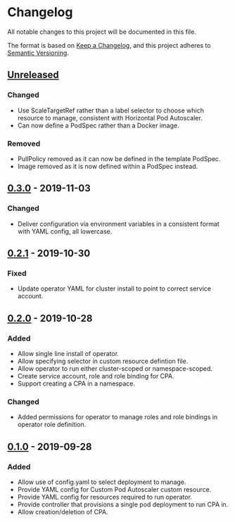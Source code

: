 # Changelog
All notable changes to this project will be documented in this file.

The format is based on [Keep a Changelog](https://keepachangelog.com/en/1.0.0/),
and this project adheres to [Semantic Versioning](https://semver.org/spec/v2.0.0.html).

## [Unreleased]
### Changed
- Use ScaleTargetRef rather than a label selector to choose which resource to manage, consistent with Horizontal Pod Autoscaler.
- Can now define a PodSpec rather than a Docker image.
### Removed
- PullPolicy removed as it can now be defined in the template PodSpec.
- Image removed as it is now defined within a PodSpec instead.

## [0.3.0] - 2019-11-03
### Changed
- Deliver configuration via environment variables in a consistent format with YAML config, all lowercase.

## [0.2.1] - 2019-10-30
### Fixed
- Update operator YAML for cluster install to point to correct service account.

## [0.2.0] - 2019-10-28
### Added
- Allow single line install of operator.
- Allow specifying selector in custom resource defintion file.
- Allow operator to run either cluster-scoped or namespace-scoped.
- Create service account, role and role binding for CPA.
- Support creating a CPA in a namespace.
### Changed
- Added permissions for operator to manage roles and role bindings in operator role definition.

## [0.1.0] - 2019-09-28
### Added
- Allow use of config.yaml to select deployment to manage.
- Provide YAML config for Custom Pod Autoscaler custom resource.
- Provide YAML config for resources required to run operator.
- Provide controller that provisions a single pod deployment to run CPA in.
- Allow creation/deletion of CPA.

[Unreleased]: https://github.com/jthomperoo/custom-pod-autoscaler-operator/compare/0.3.0...HEAD
[0.3.0]: https://github.com/jthomperoo/custom-pod-autoscaler-operator/compare/0.2.1...0.3.0
[0.2.1]: https://github.com/jthomperoo/custom-pod-autoscaler-operator/compare/0.2.0...0.2.1
[0.2.0]: https://github.com/jthomperoo/custom-pod-autoscaler-operator/compare/0.1.0...0.2.0
[0.1.0]: https://github.com/jthomperoo/custom-pod-autoscaler-operator/releases/tag/0.1.0